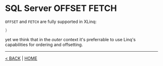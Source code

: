 # SQL Server OFFSET FETCH

`OFFSET` and `FETCH` are fully supported in XLinq:

```cs --project ../../SqlServerTutorial/SqlServerTutorial.csproj --source-file ../../SqlServerTutorial/Basic/OffsetFetch.cs --region Offset
}
```

yet we think that in the *outer* context it's preferrable to use Linq's capabilities for ordering and offsetting.

---

[< BACK](Basic.md) | [HOME](/)
